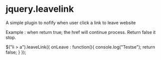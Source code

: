 # jquery.leavelink
A simple plugin to nofify when user click a link to leave website

Example : when return true; the href will continue process. Return false it stop.

$("li > a").leaveLink({
    onLeave : function(){
     console.log("Testse");
                  return false;
                  }
});
